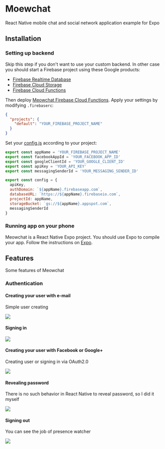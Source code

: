 # Moewchat
React Native mobile chat and social network application example for Expo

## Installation

### Setting up backend
Skip this step if you don't want to use your custom backend. In other case you should start a Firebase project using these Google products:
* [Firebase Realtime Database](https://firebase.google.com/products/realtime-database/)
* [Firebase Cloud Storage](https://firebase.google.com/products/storage/)
* [Firebase Cloud Functions](https://firebase.google.com/products/functions/)

Then deploy [Meowchat Firebase Cloud Functions](https://github.com/omiceron/firebase-functions-example). Apply your settings by modifying `.firebaserc`:
```json
{
  "projects": {
    "default": "YOUR_FIREBASE_PROJECT_NAME"
  }
}
```

Set your [config.js](src/config.js) according to your project:
```js
export const appName = 'YOUR_FIREBASE_PROJECT_NAME'
export const facebookAppId = 'YOUR_FACEBOOK_APP_ID'
export const googleClientId = 'YOUR_GOOGLE_CLIENT_ID'
export const apiKey = 'YOUR_API_KEY'
export const messagingSenderId = 'YOUR_MESSAGING_SENDER_ID'

export const config = {
  apiKey,
  authDomain: `${appName}.firebaseapp.com`,
  databaseURL: `https://${appName}.firebaseio.com`,
  projectId: appName,
  storageBucket: `gs://${appName}.appspot.com`,
  messagingSenderId
}
```
### Running app on your phone
Meowchat is a React Native Expo project. You should use Expo to compile your app. Follow the instructions on [Expo](https://expo.io/).

## Features
Some features of Meowchat
### Authentication
#### Creating your user with e-mail
Simple user creating

![](https://media.giphy.com/media/9xcvP1RryNHX3KQUDu/giphy.gif)

#### Signing in
![](https://media.giphy.com/media/2sbLWwUPztCxPq21Cv/giphy.gif)

#### Creating your user with Facebook or Google+
Creating user or signing in via OAuth2.0

![](https://media.giphy.com/media/woeRYRKL4f9mZ0Nv20/giphy.gif)

#### Revealing password
There is no such behavior in React Native to reveal password, so I did it myself

![](https://media.giphy.com/media/iee6cDJjplRxryzc1w/giphy.gif)

#### Signing out
You can see the job of presence watcher

![](https://media.giphy.com/media/5SBLekZH5RPMMDOFOW/giphy.gif)
